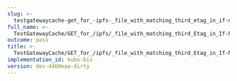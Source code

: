 ```yaml
---
slug: >-
  testgatewaycache-get_for_-ipfs-_file_with_matching_third_etag_in_if-none-match_returns_304_not_modified
full_name: >-
  TestGatewayCache/GET_for_/ipfs/_file_with_matching_third_Etag_in_If-None-Match_returns_304_Not_Modified
outcome: pass
title: >-
  TestGatewayCache/GET_for_/ipfs/_file_with_matching_third_Etag_in_If-None-Match_returns_304_Not_Modified
implementation_id: kubo-bis
version: dev-44b0eaa-dirty
---
```



